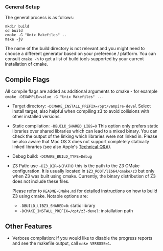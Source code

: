 ### General Setup ###

The general process is as follows:

    mkdir build
    cd build
    cmake -G "Unix Makefiles" ..
    make -j8

The name of the build directory is not relevant and you might need to choose a
different generator based on your preference / platform. You can consult
`cmake -h` to get a list of build tools supported by your current installation
of cmake.

## Compile Flags ##

All compile flags are added as additional arguments to cmake - for example
`cmake -DEXAMPLE=value -G "Unix Makefiles" ..`.

* Target directory: `-DCMAKE_INSTALL_PREFIX=/opt/vampire-devel`
  Select install target, also helpful when compiling z3 to avoid collisions with
  other installed versions.

* Static compilation: `-DBUILD_SHARED_LIBS=0`
  This option only prefers static libraries over shared libraries which can
  lead to a mixed binary. You can check the output of the linking which
  libraries were not linked in. Please be also aware that Mac OS X does not
  support completely statically linked libraries (see also Apple's
  [Technical Q&A](https://developer.apple.com/library/archive/qa/qa1118/_index.html)).

* Debug build: `-DCMAKE_BUILD_TYPE=Debug`

* Z3 Path: use `-DZ3_DIR=$(PATH)` this is the path to the Z3 CMake configuration.
  It is usually located in `$Z3_ROOT/lib64/cmake/z3` but only when Z3 was built using cmake.
  Currently, the binary distribution of Z3 does not include these files.
  
  Please refer to `README-CMake.md` for detailed instructions on how to build Z3 using
  cmake. Notable options are:
  * `-DBUILD_LIBZ3_SHARED=0`: static library
  * `-DCMAKE_INSTALL_PREFIX=/opt/z3-devel`: installation path

## Other Features ##

* Verbose compilation: if you would like to disable the progress reports and see
  the makefile output, call `make VERBOSE=1`.
